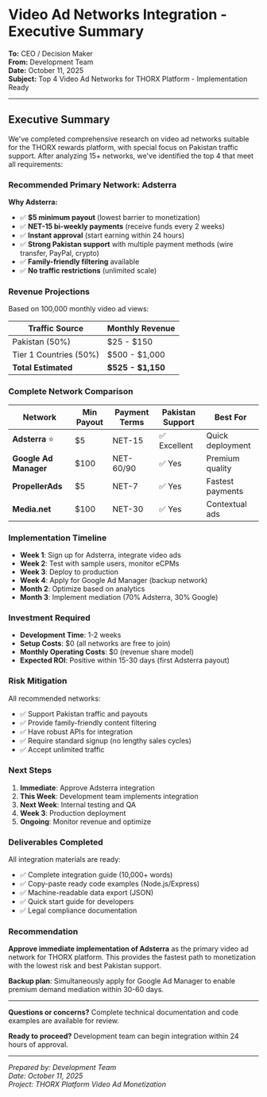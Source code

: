 # Video Ad Networks Integration - Executive Summary

**To:** CEO / Decision Maker  
**From:** Development Team  
**Date:** October 11, 2025  
**Subject:** Top 4 Video Ad Networks for THORX Platform - Implementation Ready

---

## Executive Summary

We've completed comprehensive research on video ad networks suitable for the THORX rewards platform, with special focus on Pakistan traffic support. After analyzing 15+ networks, we've identified the top 4 that meet all requirements:

### **Recommended Primary Network: Adsterra**

**Why Adsterra:**
- ✅ **$5 minimum payout** (lowest barrier to monetization)
- ✅ **NET-15 bi-weekly payments** (receive funds every 2 weeks)
- ✅ **Instant approval** (start earning within 24 hours)
- ✅ **Strong Pakistan support** with multiple payment methods (wire transfer, PayPal, crypto)
- ✅ **Family-friendly filtering** available
- ✅ **No traffic restrictions** (unlimited scale)

### Revenue Projections

Based on 100,000 monthly video ad views:

| Traffic Source | Monthly Revenue |
|---------------|----------------|
| Pakistan (50%) | $25 - $150 |
| Tier 1 Countries (50%) | $500 - $1,000 |
| **Total Estimated** | **$525 - $1,150** |

### Complete Network Comparison

| Network | Min Payout | Payment Terms | Pakistan Support | Best For |
|---------|-----------|---------------|-----------------|----------|
| **Adsterra** ⭐ | $5 | NET-15 | ✅ Excellent | Quick deployment |
| **Google Ad Manager** | $100 | NET-60/90 | ✅ Yes | Premium quality |
| **PropellerAds** | $5 | NET-7 | ✅ Yes | Fastest payments |
| **Media.net** | $100 | NET-30 | ✅ Yes | Contextual ads |

### Implementation Timeline

- **Week 1**: Sign up for Adsterra, integrate video ads
- **Week 2**: Test with sample users, monitor eCPMs
- **Week 3**: Deploy to production
- **Week 4**: Apply for Google Ad Manager (backup network)
- **Month 2**: Optimize based on analytics
- **Month 3**: Implement mediation (70% Adsterra, 30% Google)

### Investment Required

- **Development Time**: 1-2 weeks
- **Setup Costs**: $0 (all networks are free to join)
- **Monthly Operating Costs**: $0 (revenue share model)
- **Expected ROI**: Positive within 15-30 days (first Adsterra payout)

### Risk Mitigation

All recommended networks:
- ✅ Support Pakistan traffic and payouts
- ✅ Provide family-friendly content filtering
- ✅ Have robust APIs for integration
- ✅ Require standard signup (no lengthy sales cycles)
- ✅ Accept unlimited traffic

### Next Steps

1. **Immediate**: Approve Adsterra integration
2. **This Week**: Development team implements integration
3. **Next Week**: Internal testing and QA
4. **Week 3**: Production deployment
5. **Ongoing**: Monitor revenue and optimize

### Deliverables Completed

All integration materials are ready:
- ✅ Complete integration guide (10,000+ words)
- ✅ Copy-paste ready code examples (Node.js/Express)
- ✅ Machine-readable data export (JSON)
- ✅ Quick start guide for developers
- ✅ Legal compliance documentation

### Recommendation

**Approve immediate implementation of Adsterra** as the primary video ad network for THORX platform. This provides the fastest path to monetization with the lowest risk and best Pakistan support.

**Backup plan**: Simultaneously apply for Google Ad Manager to enable premium demand mediation within 30-60 days.

---

**Questions or concerns?** Complete technical documentation and code examples are available for review.

**Ready to proceed?** Development team can begin integration within 24 hours of approval.

---

*Prepared by: Development Team*  
*Date: October 11, 2025*  
*Project: THORX Platform Video Ad Monetization*
